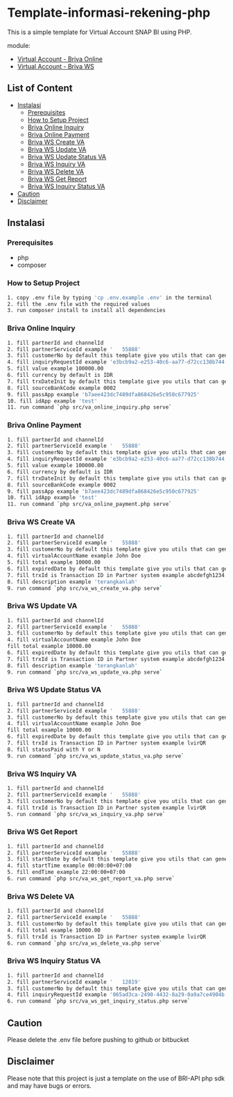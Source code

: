 # Template-informasi-rekening-php

This is a simple template for Virtual Account SNAP BI using PHP.

module:
- [Virtual Account - Briva Online](https://developers.bri.co.id/en/snap-bi/apidocs-virtual-account-briva-online-snap-bi)
- [Virtual Account - Briva WS](https://developers.bri.co.id/en/snap-bi/apidocs-virtual-account-briva-ws-snap-bi)

## List of Content
- [Instalasi](#instalasi)
  - [Prerequisites](#prerequisites)
  - [How to Setup Project](#how-to-setup-project)
  - [Briva Online Inquiry](#briva-online-inquiry)
  - [Briva Online Payment](#briva-online-payment)
  - [Briva WS Create VA](#briva-ws-create-va)
  - [Briva WS Update VA](#briva-ws-update-va)
  - [Briva WS Update Status VA](#briva-ws-update-status-va)
  - [Briva WS Inquiry VA](#briva-ws-inquiry-va)
  - [Briva WS Delete VA](#briva-ws-delete-va)
  - [Briva WS Get Report](#briva-ws-get-report)
  - [Briva WS Inquiry Status VA](#briva-ws-inquiry-status-va)
- [Caution](#caution)
- [Disclaimer](#disclaimer)

## Instalasi

### Prerequisites
- php
- composer

### How to Setup Project

```bash
1. copy .env file by typing 'cp .env.example .env' in the terminal
2. fill the .env file with the required values
3. run composer install to install all dependencies
```

### Briva Online Inquiry
```bash
1. fill partnerId and channelId
2. fill partnerServiceId example '   55888'
3. fill customerNo by default this template give you utils that can generate customerNo
4. fill inquiryRequestId example 'e3bcb9a2-e253-40c6-aa77-d72cc138b744'
5. fill value example 100000.00
6. fill currency by default is IDR
7. fill trxDateInit by default this template give you utils that can generate it example 2021-11-25T15:01:07+07:00
8. fill sourceBankCode example 0002
9. fill passApp example 'b7aee423dc7489dfa868426e5c950c677925'
10. fill idApp example 'test'
11. run command `php src/va_online_inquiry.php serve`
```

### Briva Online Payment
```bash
1. fill partnerId and channelId
2. fill partnerServiceId example '   55888'
3. fill customerNo by default this template give you utils that can generate customerNo 
4. fill inquiryRequestId example 'e3bcb9a2-e253-40c6-aa77-d72cc138b744'
5. fill value example 100000.00
6. fill currency by default is IDR
7. fill trxDateInit by default this template give you utils that can generate it example 2021-11-25T15:01:07+07:00
8. fill sourceBankCode example 0002
9. fill passApp example 'b7aee423dc7489dfa868426e5c950c677925'
10. fill idApp example 'test'
11. run command `php src/va_online_payment.php serve`
```

### Briva WS Create VA
```bash
1. fill partnerId and channelId
2. fill partnerServiceId example '   55888'
3. fill customerNo by default this template give you utils that can generate customerNo 
4. fill virtualAccountName example John Doe
5. fill total example 10000.00
6. fill expiredDate by default this template give you utils that can generate example 2022-02-28T22:38:25+07:00
7. fill trxId is Transaction ID in Partner system example abcdefgh1234
8. fill description example 'terangkanlah'
9. run command `php src/va_ws_create_va.php serve`
```

### Briva WS Update VA
```bash
1. fill partnerId and channelId
2. fill partnerServiceId example '   55888'
3. fill customerNo by default this template give you utils that can generate customerNo example '9196308416'
4. fill virtualAccountName example John Doe
fill total example 10000.00
6. fill expiredDate by default this template give you utils that can generate example 2022-02-28T22:38:25+07:00
7. fill trxId is Transaction ID in Partner system example abcdefgh1234
8. fill description example 'terangkanlah'
9. run command `php src/va_ws_update_va.php serve`
```

### Briva WS Update Status VA
```bash
1. fill partnerId and channelId
2. fill partnerServiceId example '   55888'
3. fill customerNo by default this template give you utils that can generate customerNo example '4498466302'
4. fill virtualAccountName example John Doe
fill total example 10000.00
6. fill expiredDate by default this template give you utils that can generate example 2022-02-28T22:38:25+07:00
7. fill trxId is Transaction ID in Partner system example lvirQR
8. fill statusPaid with Y or N
9. run command `php src/va_ws_update_status_va.php serve`
```

### Briva WS Inquiry VA
```bash
1. fill partnerId and channelId
2. fill partnerServiceId example '   55888'
3. fill customerNo by default this template give you utils that can generate customerNo example '4498466302'
4. fill trxId is Transaction ID in Partner system example lvirQR
5. run command `php src/va_ws_inquiry_va.php serve`
```

### Briva WS Get Report
```bash
1. fill partnerId and channelId
2. fill partnerServiceId example '   55888'
3. fill startDate by default this template give you utils that can generate startDate example 2024-06-21
4. fill startTime example 00:00:00+07:00
5. fill endTime example 22:00:00+07:00
6. run command `php src/va_ws_get_report_va.php serve`
```

### Briva WS Delete VA
```bash
1. fill partnerId and channelId
2. fill partnerServiceId example '   55888'
3. fill customerNo by default this template give you utils that can generate customerNo example '4498466302'
4. fill total example 10000.00
5. fill trxId is Transaction ID in Partner system example lvirQR
6. run command `php src/va_ws_delete_va.php serve`
```

### Briva WS Inquiry Status VA
```bash
1. fill partnerId and channelId
2. fill partnerServiceId example '   12819'
3. fill customerNo by default this template give you utils that can generate customerNo example 801234567899
4. fill inquiryRequestId example '065ad3ca-2490-4432-8a29-0a9a7ce4904b'
6. run command `php src/va_ws_get_inquiry_status.php serve`
```

## Caution

Please delete the .env file before pushing to github or bitbucket

## Disclaimer

Please note that this project is just a template on the use of BRI-API php sdk and may have bugs or errors.
